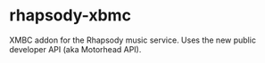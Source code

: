 rhapsody-xbmc
=============

XMBC addon for the Rhapsody music service. Uses the new public developer API (aka Motorhead API).
